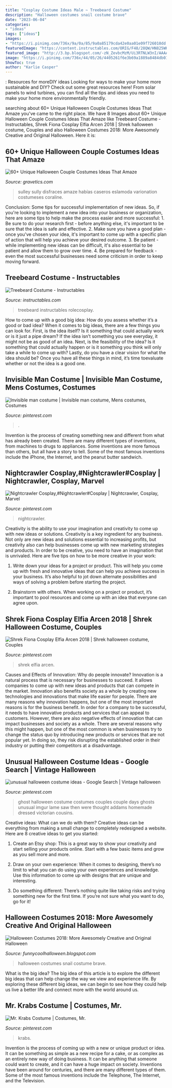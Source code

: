 ```yaml
---
title: "Cosplay Costume Ideas Male ~ Treebeard Costume"
description: "Halloween costumes snail costume brave"
date: "2023-06-04"
categories:
- "ideas"
tags: ["ideas"]
images:
- "https://i.pinimg.com/736x/9a/0a/85/9a0a85179cda42e0aa01e09f726010dd.jpg"
featuredImage: "https://content.instructables.com/ORIG/F48/28QW/HN825WK4/F4828QWHN825WK4.jpg?auto=webp&amp;frame=1"
featured_image: "http://3.bp.blogspot.com/-zN_ZevbcMzM/Ui3RTNLW3nI/AAAAAAAAHVc/0tDkDtiGG5Q/s1600/eaa5d3ef36c954155f05b23e06791312.jpg"
image: "https://i.pinimg.com/736x/44/05/26/4405261f6e3b69a1889a8484db014fe5.jpg"
ShowToc: true
author: "Karlie Casper"
---
```



: Resources for moreDIY ideas
Looking for ways to make your home more sustainable and DIY? Check out some great resources here! From solar panels to wind turbines, you can find all the tips and ideas you need to make your home more environmentally friendly.

	

		
searching about 60+ Unique Halloween Couple Costumes Ideas That Amaze you've came to the right place. We have 8 Images about 60+ Unique Halloween Couple Costumes Ideas That Amaze like Treebeard Costume - Instructables, Shrek Fiona Cosplay Elfia Arcen 2018 | Shrek halloween costume, Couples and also Halloween Costumes 2018: More Awesomely Creative and Original Halloween. Here it is:
		
    
## 60+ Unique Halloween Couple Costumes Ideas That Amaze

<img loading=lazy src="https://www.gravetics.com/wp-content/uploads/2017/07/Boo-and-Sulley-Monsters-Inc.-costume.jpg" onerror="this.onerror=null;this.src='https://tse1.mm.bing.net/th?id=OIP.30qjeFQK0bjYYgY9i_df2gDfEX&amp;pid=15.1';" alt="60+ Unique Halloween Couple Costumes Ideas That Amaze">

_Source: gravetics.com_

>sulley sully disfraces amaze habías caseros eslamoda varionation costumeses coraline. 

	

Conclusion: Some tips for successful implementation of new ideas.
So, if you're looking to implement a new idea into your business or organization, here are some tips to help make the process easier and more successful: 1. Be sure to do your research first - before anything else, it's important to be sure that the idea is safe and effective. 2. Make sure you have a good plan - once you've chosen your idea, it's important to come up with a specific plan of action that will help you achieve your desired outcome. 3. Be patient - while implementing new ideas can be difficult, it's also essential to be patient and allow them to grow over time. 4. Be prepared for feedback - even the most successful businesses need some criticism in order to keep moving forward. 
    
## Treebeard Costume - Instructables

<img loading=lazy src="https://content.instructables.com/ORIG/F48/28QW/HN825WK4/F4828QWHN825WK4.jpg?auto=webp&amp;frame=1" onerror="this.onerror=null;this.src='https://tse2.mm.bing.net/th?id=OIP.bTkBQUz2QNkBxAn66b4mAQHaLH&amp;pid=15.1';" alt="Treebeard Costume - Instructables">

_Source: instructables.com_

>treebeard instructables rolecosplay. 

	

How to come up with a good big idea: How do you assess whether it’s a good or bad idea?
When it comes to big ideas, there are a few things you can look for. First, is the idea itself? Is it something that could actually work or is it just a pipe dream? If the idea isn’t something you see everyday, it might not be as good of an idea. Next, is the feasibility of the idea? Is it something that could actually happen or is it something you think will only take a while to come up with? Lastly, do you have a clear vision for what the idea should be? Once you have all these things in mind, it’s time toevaluate whether or not the idea is a good one.

    
## Invisible Man Costume | Invisible Man Costume, Mens Costumes, Costumes

<img loading=lazy src="https://i.pinimg.com/736x/44/05/26/4405261f6e3b69a1889a8484db014fe5.jpg" onerror="this.onerror=null;this.src='https://tse4.mm.bing.net/th?id=OIP.H0kt_CKdsQHlQ6PbWyx1NwHaJ3&amp;pid=15.1';" alt="Invisible man costume | Invisible man costume, Mens costumes, Costumes">

_Source: pinterest.com_

>. 

	

Invention is the process of creating something new and different from what has already been created. There are many different types of inventions, from machines to drugs to appliances. Some inventions are more famous than others, but all have a story to tell. Some of the most famous inventions include the iPhone, the Internet, and the peanut butter sandwich.

    
## Nightcrawler Cosplay,#Nightcrawler#Cosplay | Nightcrawler, Cosplay, Marvel

<img loading=lazy src="https://i.pinimg.com/736x/33/61/d4/3361d4d005c92631af53bcc9d858a06d.jpg" onerror="this.onerror=null;this.src='https://tse1.mm.bing.net/th?id=OIP.Z5PTSHVWxVxYKehEyWWFbAHaLH&amp;pid=15.1';" alt="Nightcrawler Cosplay,#Nightcrawler#Cosplay | Nightcrawler, Cosplay, Marvel">

_Source: pinterest.com_

>nightcrawler. 

	

Creativity is the ability to use your imagination and creativity to come up with new ideas or solutions.
Creativity is a key ingredient for any business. Not only are new ideas and solutions essential to increasing profits, but creativity also can help businesses come up with new marketing strategies and products. In order to be creative, you need to have an imagination that is unrivaled. Here are five tips on how to be more creative in your work: 
1. Write down your ideas for a project or product. This will help you come up with fresh and innovative ideas that can help you achieve success in your business. It’s also helpful to jot down alternate possibilities and ways of solving a problem before starting the project. 

2. Brainstorm with others. When working on a project or product, it’s important to pool resources and come up with an idea that everyone can agree upon.

    
## Shrek Fiona Cosplay Elfia Arcen 2018 | Shrek Halloween Costume, Couples

<img loading=lazy src="https://i.pinimg.com/736x/a3/a1/81/a3a181584a90b78324b046d467e8019b.jpg" onerror="this.onerror=null;this.src='https://tse2.mm.bing.net/th?id=OIP._slYsZfxmsEYQnLkvQiVdwHaJ3&amp;pid=15.1';" alt="Shrek Fiona Cosplay Elfia Arcen 2018 | Shrek halloween costume, Couples">

_Source: pinterest.com_

>shrek elfia arcen. 

	

Causes and Effects of Innovation: Why do people innovate?
Innovation is a natural process that is necessary for businesses to succeed. It allows companies to come up with new ideas and products that can compete in the market. Innovation also benefits society as a whole by creating new technologies and innovations that make life easier for people. There are many reasons why innovation happens, but one of the most important reasons is for the business benefit. In order for a company to be successful, it needs to have innovative products and services that can appeal to customers. However, there are also negative effects of innovation that can impact businesses and society as a whole. There are several reasons why this might happen, but one of the most common is when businesses try to change the status quo by introducing new products or services that are not popular yet. In doing so, they risk disrupting the established order in their industry or putting their competitors at a disadvantage.

    
## Unusual Halloween Costume Ideas - Google Search | Vintage Halloween

<img loading=lazy src="https://i.pinimg.com/736x/91/d5/10/91d51091993a941ca4a6704516ee3e05--original-halloween-costumes-halloween-couples.jpg" onerror="this.onerror=null;this.src='https://tse3.mm.bing.net/th?id=OIP.hrhH3VIIsMA4PiXEtdFH2AHaJ4&amp;pid=15.1';" alt="unusual halloween costume ideas - Google Search | Vintage halloween">

_Source: pinterest.com_

>ghost halloween costume costumes couples couple days ghosts unusual imgur lame saw then were thought addams homemade dressed victorian cousins. 

	

Creative ideas: What can we do with them?
Creative ideas can be everything from making a small change to completely redesigned a website. Here are 8 creative ideas to get you started:
1. Create an Etsy shop: This is a great way to show your creativity and start selling your products online. Start with a few basic items and grow as you sell more and more.

2. Draw on your own experience: When it comes to designing, there’s no limit to what you can do using your own experiences and knowledge. Use this information to come up with designs that are unique and interesting.

3. Do something different: There’s nothing quite like taking risks and trying something new for the first time. If you’re not sure what you want to do, go for it!

    
## Halloween Costumes 2018: More Awesomely Creative And Original Halloween

<img loading=lazy src="http://3.bp.blogspot.com/-zN_ZevbcMzM/Ui3RTNLW3nI/AAAAAAAAHVc/0tDkDtiGG5Q/s1600/eaa5d3ef36c954155f05b23e06791312.jpg" onerror="this.onerror=null;this.src='https://tse3.mm.bing.net/th?id=OIP.gUyMHcbOeeK6LLI0uYZc1wHaJ4&amp;pid=15.1';" alt="Halloween Costumes 2018: More Awesomely Creative and Original Halloween">

_Source: funnycoolhalloween.blogspot.com_

>halloween costumes snail costume brave. 

	

What is the big idea?
The big idea of this article is to explore the different big ideas that can help change the way we view and experience life. By exploring these different big ideas, we can begin to see how they could help us live a better life and connect more with the world around us.

    
## Mr. Krabs Costume | Costumes, Mr.

<img loading=lazy src="https://i.pinimg.com/736x/9a/0a/85/9a0a85179cda42e0aa01e09f726010dd.jpg" onerror="this.onerror=null;this.src='https://tse2.mm.bing.net/th?id=OIP.kBR_i-0Yh6lzRlxfTw7p3AHaJ3&amp;pid=15.1';" alt="Mr. Krabs Costume | Costumes, Mr.">

_Source: pinterest.com_

>krabs. 

	

Invention is the process of coming up with a new or unique product or idea. It can be something as simple as a new recipe for a cake, or as complex as an entirely new way of doing business. It can be anything that someone could want to create, and it can have a huge impact on society. Inventions have been around for centuries, and there are many different types of them. Some of the most famous inventions include the Telephone, The Internet, and the Television.


